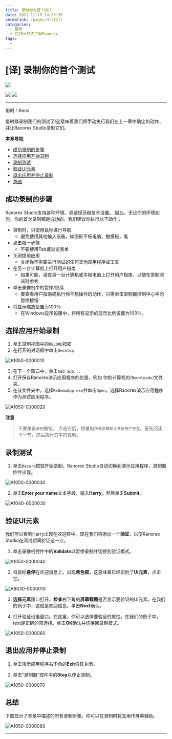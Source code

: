 ```yaml
---
title: 录制你的首个测试
date: 2021-11-19 14:23:35
permalink: /pages/3faf2f/
categories:
  - 基础
  - 在20分钟内了解Ranorex
tags:
  - 
---
```

# [译] 录制你的首个测试

[![](https://img.shields.io/badge/OfficialPage-ClickMe-blue.svg?longCache=true&style=flat-square)][0]  

[![](https://img.shields.io/badge/Translator-TaylorTaurus-42B983.svg?longCache=true&style=flat-square)](https://github.com/taylortaurus) 
![](https://img.shields.io/badge/TranslateTime-2018年9月21日-green.svg?longCache=true&style=flat-square)



---

用时：6min

是时候录制我们的测试了!这意味着我们将手动执行我们在上一章中确定的动作，并让Ranorex Studio录制它们。

**本章导视**

- [成功录制的步骤](#成功录制的步骤)
- [选择应用开始录制](#选择应用开始录制)
- [录制测试](#录制测试)
- [验证UI元素](#验证ui元素)
- [退出应用并停止录制](#退出应用并停止录制)
- [总结](#总结)

## 成功录制的步骤

Ranorex Studio支持各种环境，测试规范和技术设置。 因此，无论你的环境如何，你的首次录制都是成功的，我们建议你执行以下动作：

- 录制时，只使用鼠标进行导航
    - 避免使用其他输入设备，如图形平板电脑，触摸板，笔
- 点击每一步骤
    - 不要使用Tab键浏览表单
- 关闭提前应用
    - 关闭你不需要进行测试的任何其他应用程序或工具
- 在另一台计算机上打开用户指南
    - 如果可能，请在另一台计算机或平板电脑上打开用户指南，以便在录制测试时参考
- 单击录像机中的暂停/继续
    - 要查看用户指南或执行你不想操作的动作，只需单击录制器控制中心中的暂停按钮
- 将显示缩放设置为100％
    - 在Windows显示设置中，将所有显示的显示比例设置为100％。

## 选择应用开始录制

1. 单击录制视图中的`RECORD`按钮
2. 在打开的对话框中单击`Desktop`

![A1050-0000010](https://gitee.com/taylortaurus/RX_UserGuide_GitBook_Picbed/raw/master/Ranorizeyourselfin20minutes/A1050-0000010.png)  

3. 在下一个窗口中，单击`Add app...`
4. 打开保存Ranorex演示应用程序的位置，例如 你的计算机的/`Downloads`/文件夹。
5. 在该文件夹中，选择`RxDemoApp.exe`并单击`Open`，选择Ranorex演示应用程序作为测试应用程序。

![A1050-0000020](https://gitee.com/taylortaurus/RX_UserGuide_GitBook_Picbed/raw/master/Ranorizeyourselfin20minutes/A1050-0000020.png)  

**注意**  
> 不要单击`录制`按钮。 点击它后，将录制`所有按键和大多数用户交互`。首先阅读下一节，然后执行其中的说明。

## 录制测试

1. 单击`Record`按钮开始录制。Ranorex Studio自动切换到演示应用程序，录制器控件出现。

![A1050-0000030](https://gitee.com/taylortaurus/RX_UserGuide_GitBook_Picbed/raw/master/Ranorizeyourselfin20minutes/A1050-0000030.png)  

2. 单击**Enter your name**文本字段，输入**Harry**，然后单击**Submit**。

![A1040-0000030](https://gitee.com/taylortaurus/RX_UserGuide_GitBook_Picbed/raw/master/Ranorizeyourselfin20minutes/A1040-0000030.gif)  

## 验证UI元素

我们可以看到Harry出现在欢迎辞中。现在我们将添加一个**验证**，以便Ranorex Studio在测试期间验证这一点。

1. 单击录像机控件中的**Validate**以暂停录制并切换到验证模式。

![A1050-0000040](https://gitee.com/taylortaurus/RX_UserGuide_GitBook_Picbed/raw/master/Ranorizeyourselfin20minutes/A1050-0000040.png)  

2. 将鼠标**悬停**在欢迎消息上，出现**紫色框**，这意味着已经识别了**UI元素**，点击它。

![A8030-0000010](https://gitee.com/taylortaurus/RX_UserGuide_GitBook_Picbed/raw/master/Ranorizeyourselfin20minutes/A8030-0000010.gif)  

3. **选择元素**窗口打开。**检查**右下角的**屏幕截图**是否显示要验证的UI元素。在我们的例子中，这就是欢迎信息。单击**Next**确认。

4. 打开验证设置窗口。在这里，你可以选择要验证的属性。在我们的例子中，text是正确的预选择。单击**OK**确认并切换回录制模式。

![A1050-0000060](https://gitee.com/taylortaurus/RX_UserGuide_GitBook_Picbed/raw/master/Ranorizeyourselfin20minutes/A1050-0000060.png)  

## 退出应用并停止录制

1. 单击演示应用程序右下角的**Exit**将其关闭。

2. 单击“录制器”控件中的**Stop**以停止录制。

![A1050-0000070](https://gitee.com/taylortaurus/RX_UserGuide_GitBook_Picbed/raw/master/Ranorizeyourselfin20minutes/A1050-0000070.png)  

## 总结

下图显示了本章中描述的所有录制步骤。你可以在录制时将其用作屏幕辅助。

![A1050-0000080](https://gitee.com/taylortaurus/RX_UserGuide_GitBook_Picbed/raw/master/Ranorizeyourselfin20minutes/A1050-0000080.png)


---
<!-- [👈创建一个新的解决方案][1]&emsp;&emsp;&emsp;&emsp;&emsp;&emsp;&emsp;&emsp;&emsp;&emsp;&emsp;&emsp;&emsp;&emsp;&emsp;&emsp;&emsp;&emsp;&emsp;&emsp;&emsp;&emsp;&emsp;&emsp;&emsp;&emsp;[分析你的录制动作👉][2] -->

[0]: https://www.ranorex.com/help/latest/ranorex-studio-fundamentals/ranorex-studio-fundamentals/4-record-first-test/
[1]:/pages/1ede15/
[2]:/pages/0461aa/

